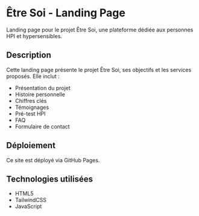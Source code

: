 # Être Soi - Landing Page

Landing page pour le projet Être Soi, une plateforme dédiée aux personnes HPI et hypersensibles.

## Description

Cette landing page présente le projet Être Soi, ses objectifs et les services proposés. Elle inclut :

- Présentation du projet
- Histoire personnelle
- Chiffres clés
- Témoignages
- Pré-test HPI
- FAQ
- Formulaire de contact

## Déploiement

Ce site est déployé via GitHub Pages.

## Technologies utilisées

- HTML5
- TailwindCSS
- JavaScript 